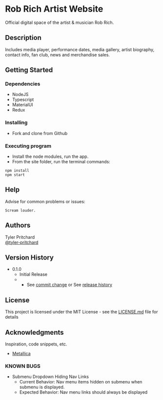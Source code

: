 # Rob Rich Artist Website

Official digital space of the artist & musician Rob Rich.

## Description

Includes media player, performance dates, media gallery, artist biography, contact info, fan club, news and merchandise sales.

## Getting Started

### Dependencies

* NodeJS
* Typescript
* MaterialUI
* Redux

### Installing

* Fork and clone from Github

### Executing program

* Install the node modules, run the app.
* From the site folder, run the terminal commands:
```
npm install
npm start
```

## Help

Advise for common problems or issues:
```
Scream louder.
```

## Authors

Tyler Pritchard  
[@tyler-pritchard](https://github.com/tyler-pritchard)

## Version History

* 0.1.0
    * Initial Release
    * * See [commit change]() or See [release history]()

## License

This project is licensed under the MIT License - see the [LICENSE.md](LICENSE.md) file for details

## Acknowledgments

Inspiration, code snippets, etc.
* [Metallica](https://www.metallica.com)


### KNOWN BUGS

* Submenu Dropdown Hiding Nav Links
    - Current Behavior: Nav menu items hidden on submenu when submenu is displayed.
    - Expected Behavior: Nav menu links should always be displayed
